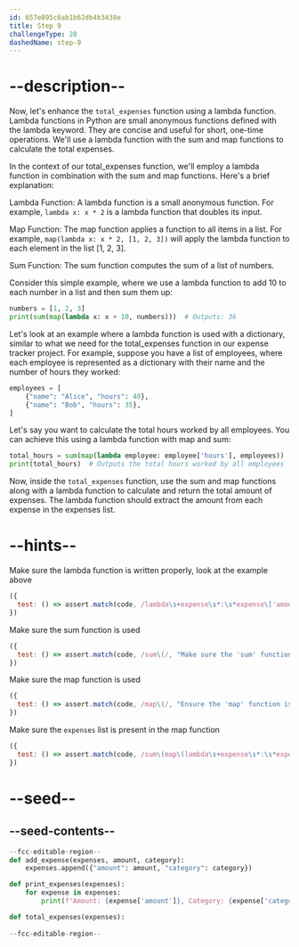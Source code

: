 ```yaml
---
id: 657e895c6ab1b62db4b3438e
title: Step 9
challengeType: 20
dashedName: step-9
---
```


# --description--

Now, let's enhance the `total_expenses` function using a lambda function. Lambda functions in Python are small anonymous functions defined with the lambda keyword. They are concise and useful for short, one-time operations. We'll use a lambda function with the sum and map functions to calculate the total expenses.

In the context of our total_expenses function, we'll employ a lambda function in combination with the sum and map functions. Here's a brief explanation:

Lambda Function: A lambda function is a small anonymous function. For example, `lambda x: x * 2` is a lambda function that doubles its input.

Map Function: The map function applies a function to all items in a list. For example, `map(lambda x: x * 2, [1, 2, 3])` will apply the lambda function to each element in the list [1, 2, 3].

Sum Function: The sum function computes the sum of a list of numbers.

Consider this simple example, where we use a lambda function to add 10 to each number in a list and then sum them up:

```py
numbers = [1, 2, 3]
print(sum(map(lambda x: x + 10, numbers)))  # Outputs: 36
```

Let's look at an example where a lambda function is used with a dictionary, similar to what we need for the total_expenses function in our expense tracker project.
For example, suppose you have a list of employees, where each employee is represented as a dictionary with their name and the number of hours they worked:

```py
employees = [
    {"name": "Alice", "hours": 40},
    {"name": "Bob", "hours": 35},
]
```

Let's say you want to calculate the total hours worked by all employees. You can achieve this using a lambda function with map and sum:

```py
total_hours = sum(map(lambda employee: employee['hours'], employees))
print(total_hours)  # Outputs the total hours worked by all employees
```


Now, inside the `total_expenses` function, use the sum and map functions along with a lambda function to calculate and return the total amount of expenses. The lambda function should extract the amount from each expense in the expenses list.


# --hints--


Make sure the lambda function is written properly, look at the example above
```js
({ 
  test: () => assert.match(code, /lambda\s+expense\s*:\s*expense\['amount'\]/, "Ensure the lambda function is correctly written to extract the 'amount' from each expense.") 
})

```

Make sure the sum function is used
```js
({ 
  test: () => assert.match(code, /sum\(/, "Make sure the 'sum' function is used to calculate the total of the amounts.") 
})

```

Make sure the map function is used
```js
({ 
  test: () => assert.match(code, /map\(/, "Ensure the 'map' function is used to apply the lambda function to each element in the 'expenses' list.") 
})

```

Make sure the `expenses` list is present in the map function
```js
({ 
  test: () => assert.match(code, /sum\(map\(lambda\s+expense\s*:\s*expense\['amount'\]\s*,\s*expenses\)\)/, "Verify that 'expenses' is used correctly in the 'sum(map(lambda...))' expression.") 
})

```

# --seed--

## --seed-contents--

```py
--fcc-editable-region--
def add_expense(expenses, amount, category):
    expenses.append({"amount": amount, "category": category})

def print_expenses(expenses):
    for expense in expenses:
        print(f"Amount: {expense['amount']}, Category: {expense['category']}")

def total_expenses(expenses):
    
--fcc-editable-region--
```
